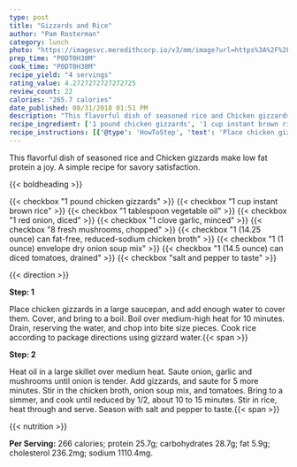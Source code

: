 ```yaml
---
type: post
title: "Gizzards and Rice"
author: "Pam Rosterman"
category: lunch
photo: "https://imagesvc.meredithcorp.io/v3/mm/image?url=https%3A%2F%2Fimages.media-allrecipes.com%2Fuserphotos%2F2672157.jpg"
prep_time: "P0DT0H30M"
cook_time: "P0DT0H30M"
recipe_yield: "4 servings"
rating_value: 4.2727272727272725
review_count: 22
calories: "265.7 calories"
date_published: 08/31/2018 01:51 PM
description: "This flavorful dish of seasoned rice and Chicken gizzards make low fat protein a joy.  A simple recipe for savory satisfaction."
recipe_ingredient: ['1 pound chicken gizzards', '1 cup instant brown rice', '1 tablespoon vegetable oil', '1 red onion, diced', '1 clove garlic, minced', '8 fresh mushrooms, chopped', '1 (14.25 ounce) can fat-free, reduced-sodium chicken broth', '1 (1 ounce) envelope dry onion soup mix', '1 (14.5 ounce) can diced tomatoes, drained', 'salt and pepper to taste']
recipe_instructions: [{'@type': 'HowToStep', 'text': 'Place chicken gizzards in a large saucepan, and add enough water to cover them. Cover, and bring to a boil. Boil over medium-high heat for 10 minutes. Drain, reserving the water, and chop into bite size pieces. Cook rice according to package directions using gizzard water.\n'}, {'@type': 'HowToStep', 'text': 'Heat oil in a large skillet over medium heat. Saute onion, garlic and mushrooms until onion is tender. Add gizzards, and saute for 5 more minutes. Stir in the chicken broth, onion soup mix, and tomatoes. Bring to a simmer, and cook until reduced by 1/2, about 10 to 15 minutes. Stir in rice, heat through and serve. Season with salt and pepper to taste.\n'}]
---
```


This flavorful dish of seasoned rice and Chicken gizzards make low fat protein a joy.  A simple recipe for savory satisfaction. 

{{< boldheading >}}

{{< checkbox "1 pound chicken gizzards" >}}
{{< checkbox "1 cup instant brown rice" >}}
{{< checkbox "1 tablespoon vegetable oil" >}}
{{< checkbox "1  red onion, diced" >}}
{{< checkbox "1 clove garlic, minced" >}}
{{< checkbox "8  fresh mushrooms, chopped" >}}
{{< checkbox "1 (14.25 ounce) can fat-free, reduced-sodium chicken broth" >}}
{{< checkbox "1 (1 ounce) envelope dry onion soup mix" >}}
{{< checkbox "1 (14.5 ounce) can diced tomatoes, drained" >}}
{{< checkbox "salt and pepper to taste" >}}


{{< direction >}}

**Step: 1**

Place chicken gizzards in a large saucepan, and add enough water to cover them. Cover, and bring to a boil. Boil over medium-high heat for 10 minutes. Drain, reserving the water, and chop into bite size pieces. Cook rice according to package directions using gizzard water.{{< span >}}

**Step: 2**

Heat oil in a large skillet over medium heat. Saute onion, garlic and mushrooms until onion is tender. Add gizzards, and saute for 5 more minutes. Stir in the chicken broth, onion soup mix, and tomatoes. Bring to a simmer, and cook until reduced by 1/2, about 10 to 15 minutes. Stir in rice, heat through and serve. Season with salt and pepper to taste.{{< span >}}

{{< nutrition >}}

**Per Serving:** 266 calories; protein 25.7g; carbohydrates 28.7g; fat 5.9g; cholesterol 236.2mg; sodium 1110.4mg.